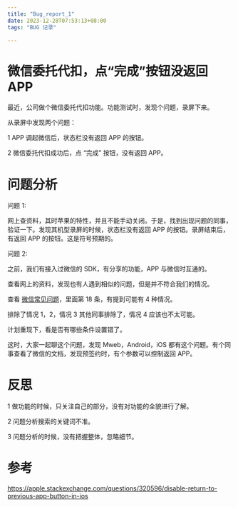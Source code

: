 ```yaml
---
title: "Bug_report_1"
date: 2023-12-28T07:53:13+08:00
tags: "BUG 记录"

---
```


# 微信委托代扣，点“完成”按钮没返回 APP 

最近，公司做个微信委托代扣功能。功能测试时，发现个问题，录屏下来。

从录屏中发现两个问题：

1 APP 调起微信后，状态栏没有返回 APP 的按钮。

2 微信委托代扣成功后，点 “完成” 按钮，没有返回 APP。

# 问题分析

问题 1:

网上查资料，其时苹果的特性，并且不能手动关闭。于是，找到出现问题的同事，验证一下。发现其机型录屏的时候，状态栏没有返回 APP 的按钮。录屏结束后，有返回 APP 的按钮。这是符号预期的。

问题 2:

之前，我们有接入过微信的 SDK，有分享的功能，APP 与微信时互通的。

查看网上的资料，发现也有人遇到相似的问题，但是并不符合我们的情况。

查看 [微信常见问题](https://developers.weixin.qq.com/community/pay/doc/0004aaa01e8908b165985d15e5bc08)，里面第 18 条，有提到可能有 4 种情况。

排除了情况 1，2，情况 3 其他同事排除了，情况 4 应该也不太可能。

计划重现下，看是否有哪些条件设置错了。

这时，大家一起聊这个问题，发现 Mweb，Android，iOS 都有这个问题。有个同事查看了微信的文档，发现预签约时，有个参数可以控制返回 APP。


# 反思

1 做功能的时候，只关注自己的部分，没有对功能的全貌进行了解。

2 问题分析搜索的关键词不准。

3 问题分析的时候，没有把握整体，忽略细节。

# 参考



https://apple.stackexchange.com/questions/320596/disable-return-to-previous-app-button-in-ios

